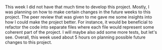 This week I did not have that much time to develop this project. Mostly, I was planning on how to make certain changes in the future weeks to this project. The peer review that was given to me gave me some insights into how I could make the project better. For instance, it would be beneficial to refactor the code into separate files where each file would represent some coherent part of the project. I will maybe also add some more tests, but let's see. Overall, this week used about 5 hours on planning possible future changes to this project.

